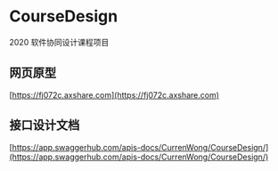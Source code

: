 # CourseDesign

2020 软件协同设计课程项目

## 网页原型

[https://fj072c.axshare.com](https://fj072c.axshare.com)

## 接口设计文档

[https://app.swaggerhub.com/apis-docs/CurrenWong/CourseDesign/](https://app.swaggerhub.com/apis-docs/CurrenWong/CourseDesign/)
